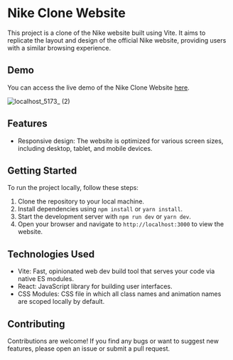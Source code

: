 # Nike Clone Website

This project is a clone of the Nike website built using Vite. It aims to replicate the layout and design of the official Nike website, providing users with a similar browsing experience.

## Demo

You can access the live demo of the Nike Clone Website [here](https://amulyamachhan.github.io/vite-project/).

![localhost_5173_ (2)](https://github.com/AmulyaMachhan/vite-project/assets/111338400/1040998e-9c1e-4fb4-810d-7a76bdf6ac78)

## Features

- Responsive design: The website is optimized for various screen sizes, including desktop, tablet, and mobile devices.

## Getting Started

To run the project locally, follow these steps:

1. Clone the repository to your local machine.
2. Install dependencies using `npm install` or `yarn install`.
3. Start the development server with `npm run dev` or `yarn dev`.
4. Open your browser and navigate to `http://localhost:3000` to view the website.

## Technologies Used

- Vite: Fast, opinionated web dev build tool that serves your code via native ES modules.
- React: JavaScript library for building user interfaces.
- CSS Modules: CSS file in which all class names and animation names are scoped locally by default.

## Contributing

Contributions are welcome! If you find any bugs or want to suggest new features, please open an issue or submit a pull request.

